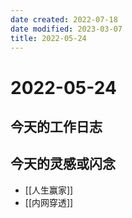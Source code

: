 ```yaml
---
date created: 2022-07-18
date modified: 2023-03-07
title: 2022-05-24
---
```


# 2022-05-24

## 今天的工作日志

## 今天的灵感或闪念

- [[人生赢家]]
- [[内网穿透]]
